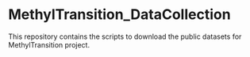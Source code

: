 # MethylTransition_DataCollection

This repository contains the scripts to download the public datasets for MethylTransition project.